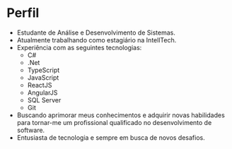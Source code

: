 # Perfil

- Estudante de Análise e Desenvolvimento de Sistemas.
- Atualmente trabalhando como estagiário na IntellTech.
- Experiência com as seguintes tecnologias:
  - C#
  - .Net
  - TypeScript
  - JavaScript
  - ReactJS
  - AngularJS
  - SQL Server
  - Git
- Buscando aprimorar meus conhecimentos e adquirir novas habilidades para tornar-me um profissional qualificado no desenvolvimento de software.
- Entusiasta de tecnologia e sempre em busca de novos desafios.
